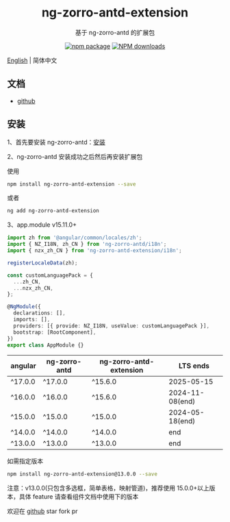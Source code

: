 <h1 align="center">
ng-zorro-antd-extension
</h1>

<div align="center">

基于 ng-zorro-antd 的扩展包

[![npm package](https://img.shields.io/npm/v/ng-zorro-antd-extension.svg?style=flat-square)](https://www.npmjs.org/package/ng-zorro-antd-extension)
[![NPM downloads](http://img.shields.io/npm/dm/ng-zorro-antd-extension.svg?style=flat-square)](https://npmjs.org/package/ng-zorro-antd-extension)

</div>

[English](README.md) | 简体中文

## 文档

- [github](https://enochgao.github.io/ng-zorro-antd-extension/)

## 安装

1、首先要安装 ng-zorro-antd：[安装](https://ng.ant.design/docs/getting-started/zh)

2、ng-zorro-antd 安装成功之后然后再安装扩展包

使用

```bash
npm install ng-zorro-antd-extension --save
```

或者

```bash
ng add ng-zorro-antd-extension
```

3、app.module v15.11.0+

```ts
import zh from '@angular/common/locales/zh';
import { NZ_I18N, zh_CN } from 'ng-zorro-antd/i18n';
import { nzx_zh_CN } from 'ng-zorro-antd-extension/i18n';

registerLocaleData(zh);

const customLanguagePack = {
  ...zh_CN,
  ...nzx_zh_CN,
};

@NgModule({
  declarations: [],
  imports: [],
  providers: [{ provide: NZ_I18N, useValue: customLanguagePack }],
  bootstrap: [RootComponent],
})
export class AppModule {}
```

| angular | ng-zorro-antd | ng-zorro-antd-extension | LTS ends        |
| ------- | ------------- | ----------------------- | --------------- |
| ^17.0.0 | ^17.0.0       | ^15.6.0                 | 2025-05-15      |
| ^16.0.0 | ^16.0.0       | ^15.6.0                 | 2024-11-08(end) |
| ^15.0.0 | ^15.0.0       | ^15.0.0                 | 2024-05-18(end) |
| ^14.0.0 | ^14.0.0       | ^14.0.0                 | end             |
| ^13.0.0 | ^13.0.0       | ^13.0.0                 | end             |

如需指定版本

```bash
npm install ng-zorro-antd-extension@13.0.0 --save
```

注意：v13.0.0(只包含多选框，简单表格，映射管道)，推荐使用 15.0.0+以上版本，具体 feature 请查看组件文档中使用下的版本

欢迎在 [github](https://github.com/EnochGao/ng-zorro-antd-extension) star fork pr
